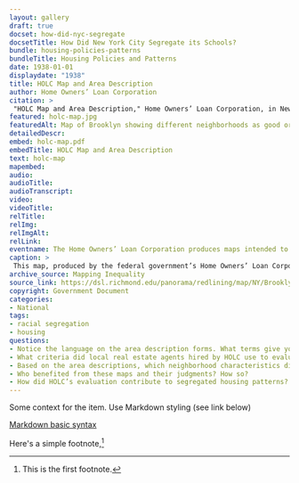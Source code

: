 ```yaml
--- 
layout: gallery
draft: true
docset: how-did-nyc-segregate
docsetTitle: How Did New York City Segregate its Schools?
bundle: housing-policies-patterns
bundleTitle: Housing Policies and Patterns
date: 1938-01-01
displaydate: "1938"
title: HOLC Map and Area Description
author: Home Owners’ Loan Corporation
citation: >
 "HOLC Map and Area Description," Home Owners’ Loan Corporation, in New York City Civil Rights History Project, Accessed: [Month Day, Year], https://nyccivilrightshistory.org/gallery/holc-map.
featured: holc-map.jpg
featuredAlt: Map of Brooklyn showing different neighborhoods as good or bad investments
detailedDescr: 
embed: holc-map.pdf
embedTitle: HOLC Map and Area Description
text: holc-map
mapembed: 
audio: 
audioTitle: 
audioTranscript: 
video: 
videoTitle: 
relTitle: 
relImg: 
relImgAlt: 
relLink: 
eventname: The Home Owners’ Loan Corporation produces maps intended to guide how banks make loans for home purchases. 
caption: >
 This map, produced by the federal government’s Home Owners’ Loan Corporation, marked white and middle-class areas of Brooklyn as good investments for home loans, and areas with Black, Jewish, and other “foreign” residents as ones that banks should avoid lending to. To zoom in, [click here](https://dsl.richmond.edu/panorama/redlining/map/NY/Brooklyn/area_descriptions/D23#loc=12/40.6319/-73.9392).
archive_source: Mapping Inequality
source_link: https://dsl.richmond.edu/panorama/redlining/map/NY/Brooklyn/area_descriptions/D23#loc=12/40.6319/-73.9392
copyright: Government Document
categories: 
- National
tags: 
- racial segregation
- housing
questions: 
- Notice the language on the area description forms. What terms give you a sense of how the HOLC (who made the forms) and local white real estate agents and business people (who filled them out) thought about the communities they were describing? 
- What criteria did local real estate agents hired by HOLC use to evaluate neighborhoods?
- Based on the area descriptions, which neighborhood characteristics did HOLC value? What groups of people did HOLC value and devalue?
- Who benefited from these maps and their judgments? How so? 
- How did HOLC’s evaluation contribute to segregated housing patterns?
--- 
```


Some context for the item. Use Markdown styling (see link below)

[Markdown basic syntax](https://www.markdownguide.org/basic-syntax/)

Here's a simple footnote,[^1]

[^1]: This is the first footnote.
